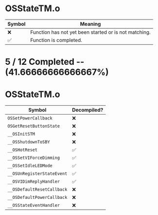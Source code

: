 # OSStateTM.o
| Symbol | Meaning 
| ------------- | ------------- 
| :x: | Function has not yet been started or is not matching. 
| :white_check_mark: | Function is completed. 


# 5 / 12 Completed -- (41.66666666666667%)
# OSStateTM.o
| Symbol | Decompiled? |
| ------------- | ------------- |
| `OSSetPowerCallback` | :x: |
| `OSGetResetButtonState` | :x: |
| `__OSInitSTM` | :x: |
| `__OSShutdownToSBY` | :x: |
| `__OSHotReset` | :white_check_mark: |
| `__OSSetVIForceDimming` | :white_check_mark: |
| `__OSSetIdleLEDMode` | :white_check_mark: |
| `__OSUnRegisterStateEvent` | :white_check_mark: |
| `__OSVIDimReplyHandler` | :white_check_mark: |
| `__OSDefaultResetCallback` | :x: |
| `__OSDefaultPowerCallback` | :x: |
| `__OSStateEventHandler` | :x: |
